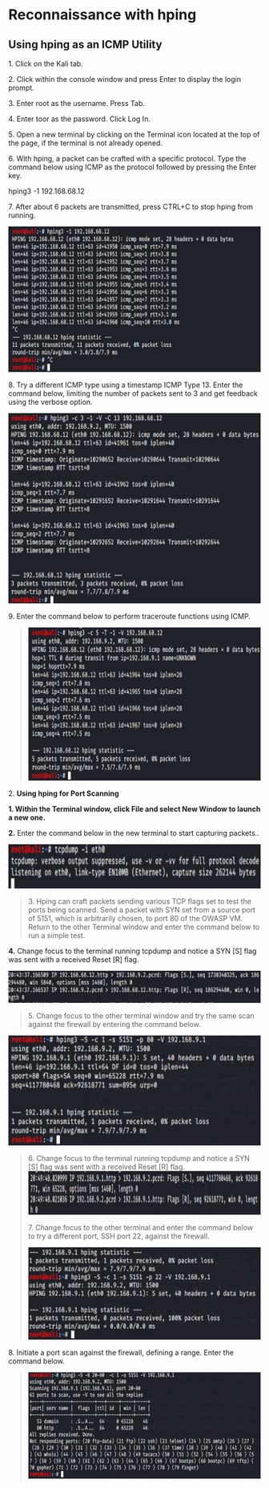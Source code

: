 # Reconnaissance with hping

## Using hping as an ICMP Utility

1\. Click on the Kali tab.

2\. Click within the console window and press Enter to display the login
prompt.

3\. Enter root as the username. Press Tab.

4\. Enter toor as the password. Click Log In.

5\. Open a new terminal by clicking on the Terminal icon located at the
top of the page, if the terminal is not already opened.

6\. With hping, a packet can be crafted with a specific protocol. Type
the command below using ICMP as the protocol followed by pressing the
Enter key.

hping3 -1 192.168.68.12

7\. After about 6 packets are transmitted, press CTRL+C to stop hping
from running.

<img src="./media/image1.png"
style="width:7.31683in;height:3.02197in" />

8\. Try a different ICMP type using a timestamp ICMP Type 13. Enter the
command below, limiting the number of packets sent to 3 and get feedback
using the verbose option.

<img src="./media/image2.png" style="width:7.16905in;height:3.9505in"
alt="A computer screen shot of a computer program Description automatically generated" />

9\. Enter the command below to perform traceroute functions using ICMP.

> <img src="./media/image3.png" style="width:7.28342in;height:3.17822in"
> alt="A computer screen with white text Description automatically generated" />

2\. **Using hping for Port Scanning**

**1. Within the Terminal window, click File and select New Window to
launch a new one.**

**2.** Enter the command below in the new terminal to start capturing
packets..

<img src="./media/image4.png"
style="width:8.94444in;height:0.91667in" />

> 3\. Hping can craft packets sending various TCP flags set to test the
> ports being scanned. Send a packet with SYN set from a source port of
> 5151, which is arbitrarily chosen, to port 80 of the OWASP VM. Return
> to the other Terminal window and enter the command below to run a
> simple test.

**4.** Change focus to the terminal running tcpdump and notice a SYN
\[S\] flag was sent with a received Reset \[R\] flag.

<img src="./media/image5.png"
style="width:7.17822in;height:0.65792in" />

> 5\. Change focus to the other terminal window and try the same scan against the firewall by entering the command below.

<img src="./media/image6.png" style="width:6.87129in;height:2.2864in"
alt="A computer screen with white text Description automatically generated" />

> 6\. Change focus to the terminal running tcpdump and notice a SYN \[S\] flag was sent with a received Reset \[R\] flag.
> <img src="./media/image7.png"
> style="width:10.31944in;height:0.90278in" />
>
> 7\. Change focus to the other terminal and enter the command below to try a different port, SSH port 22, against the firewall.
>
> <img src="./media/image8.png" style="width:6.11881in;height:1.91963in"
> alt="A computer screen with white text Description automatically generated" />

8\. Initiate a port scan against the firewall, defining a range. Enter the command below.

> <img src="./media/image9.png" style="width:6.59748in;height:2.20792in"
> alt="A computer screen with white text Description automatically generated" />
